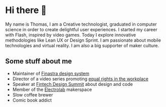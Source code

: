 # Hi there 👋

My name is Thomas, I am a Creative technologist, graduated in computer science in order to create delightful user experiences. I started my career with Flash, inspired by video games. Today I explore innovative methodologies like Lean UX or Design Sprint. I am passionate about mobile technologies and virtual reality. I am also a big supporter of maker culture.

## Some stuff about me

- Maintainer of [Finastra design system](https://design.fusionfabric.cloud/)
- Director of a video series promoting [equal rights in the workplace](https://www.youtube.com/playlist?list=PLs64F-ka0ebB2ujnhV9n-BsYTalJlIrVO)
- Speaker at [Fintech Design Summit](https://fintechdesignsummit.com/) about design and code
- Member of the [Electrolab](https://www.electrolab.fr/) makerspace
- Slow coffee brewer
- Comic book addict
